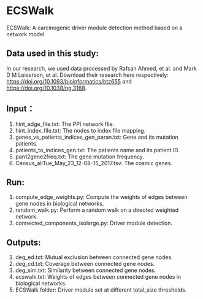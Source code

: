 # ECSWalk
ECSWalk: A carcinogenic driver module detection method based on a network model.

## **Data used in this study:**

In our research, we used data processed by Rafsan Ahmed, et al. and Mark D M Leiserson, et al. Download their research here respectively: https://doi.org/10.1093/bioinformatics/btz655 and https://doi.org/10.1038/ng.3168.

## **Input：**

1. hint_edge_file.txt: The PPI network file.
2. hint_index_file.txt: The nodes to index file mapping.
3. genes_vs_patients_indices_gen_paran.txt: Gene and its mutation patients.
4. patients_to_indices_gen.txt: The patients name and its patient ID.
5. pan12gene2freq.txt: The gene mutation frequency.
6. Census_allTue_May_23_12-08-15_2017.tsv: The cosmic genes.

## **Run:**
1. compute_edge_weights.py: Compute the weights of edges between gene nodes in biological networks.
2. random_walk.py: Perform a random walk on a directed weighted network.
3. connected_components_isolarge.py: Driver module detection.

## **Outputs:**

1. deg_ed.txt: Mutual exclusion between connected gene nodes.
2. deg_cd.txt: Coverage between connected gene nodes.
3. deg_sim.txt: Similarity between connected gene nodes.
4. ecswalk.txt: Weights of edges between connected gene nodes in biological networks.
5. ECSWalk folder: Driver module set at different total_size thresholds.

